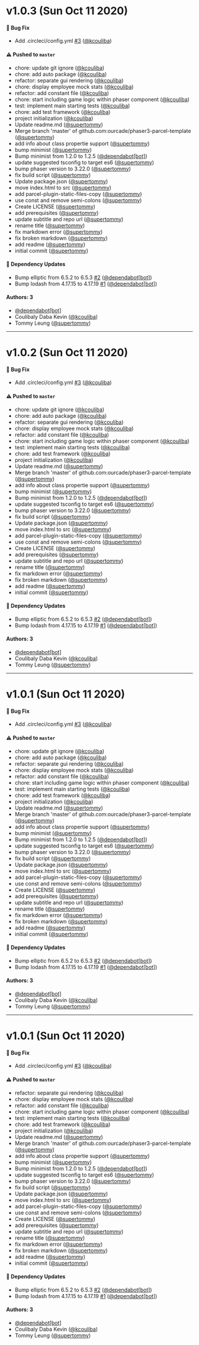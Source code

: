 # v1.0.3 (Sun Oct 11 2020)

#### 🐛 Bug Fix

- Add .circleci/config.yml [#3](https://github.com/kcouliba/ndab-jam/pull/3) ([@kcouliba](https://github.com/kcouliba))

#### ⚠️ Pushed to `master`

- chore: update git ignore ([@kcouliba](https://github.com/kcouliba))
- chore: add auto package ([@kcouliba](https://github.com/kcouliba))
- refactor: separate gui rendering ([@kcouliba](https://github.com/kcouliba))
- chore: display employee mock stats ([@kcouliba](https://github.com/kcouliba))
- refactor: add constant file ([@kcouliba](https://github.com/kcouliba))
- chore: start including game logic within phaser component ([@kcouliba](https://github.com/kcouliba))
- test: implement main starting tests ([@kcouliba](https://github.com/kcouliba))
- chore: add test framework ([@kcouliba](https://github.com/kcouliba))
- project initialization ([@kcouliba](https://github.com/kcouliba))
- Update readme.md ([@supertommy](https://github.com/supertommy))
- Merge branch 'master' of github.com:ourcade/phaser3-parcel-template ([@supertommy](https://github.com/supertommy))
- add info about class propertie support ([@supertommy](https://github.com/supertommy))
- bump minimist ([@supertommy](https://github.com/supertommy))
- Bump minimist from 1.2.0 to 1.2.5 ([@dependabot[bot]](https://github.com/dependabot[bot]))
- update suggested tsconfig to target es6 ([@supertommy](https://github.com/supertommy))
- bump phaser version to 3.22.0 ([@supertommy](https://github.com/supertommy))
- fix build script ([@supertommy](https://github.com/supertommy))
- Update package.json ([@supertommy](https://github.com/supertommy))
- move index.html to src ([@supertommy](https://github.com/supertommy))
- add parcel-plugin-static-files-copy ([@supertommy](https://github.com/supertommy))
- use const and remove semi-colons ([@supertommy](https://github.com/supertommy))
- Create LICENSE ([@supertommy](https://github.com/supertommy))
- add prerequisites ([@supertommy](https://github.com/supertommy))
- update subtitle and repo url ([@supertommy](https://github.com/supertommy))
- rename title ([@supertommy](https://github.com/supertommy))
- fix markdown error ([@supertommy](https://github.com/supertommy))
- fix broken markdown ([@supertommy](https://github.com/supertommy))
- add readme ([@supertommy](https://github.com/supertommy))
- initial commit ([@supertommy](https://github.com/supertommy))

#### 🔩 Dependency Updates

- Bump elliptic from 6.5.2 to 6.5.3 [#2](https://github.com/kcouliba/ndab-jam/pull/2) ([@dependabot[bot]](https://github.com/dependabot[bot]))
- Bump lodash from 4.17.15 to 4.17.19 [#1](https://github.com/kcouliba/ndab-jam/pull/1) ([@dependabot[bot]](https://github.com/dependabot[bot]))

#### Authors: 3

- [@dependabot[bot]](https://github.com/dependabot[bot])
- Coulibaly Daba Kevin ([@kcouliba](https://github.com/kcouliba))
- Tommy Leung ([@supertommy](https://github.com/supertommy))

---

# v1.0.2 (Sun Oct 11 2020)

#### 🐛 Bug Fix

- Add .circleci/config.yml [#3](https://github.com/kcouliba/ndab-jam/pull/3) ([@kcouliba](https://github.com/kcouliba))

#### ⚠️ Pushed to `master`

- chore: update git ignore ([@kcouliba](https://github.com/kcouliba))
- chore: add auto package ([@kcouliba](https://github.com/kcouliba))
- refactor: separate gui rendering ([@kcouliba](https://github.com/kcouliba))
- chore: display employee mock stats ([@kcouliba](https://github.com/kcouliba))
- refactor: add constant file ([@kcouliba](https://github.com/kcouliba))
- chore: start including game logic within phaser component ([@kcouliba](https://github.com/kcouliba))
- test: implement main starting tests ([@kcouliba](https://github.com/kcouliba))
- chore: add test framework ([@kcouliba](https://github.com/kcouliba))
- project initialization ([@kcouliba](https://github.com/kcouliba))
- Update readme.md ([@supertommy](https://github.com/supertommy))
- Merge branch 'master' of github.com:ourcade/phaser3-parcel-template ([@supertommy](https://github.com/supertommy))
- add info about class propertie support ([@supertommy](https://github.com/supertommy))
- bump minimist ([@supertommy](https://github.com/supertommy))
- Bump minimist from 1.2.0 to 1.2.5 ([@dependabot[bot]](https://github.com/dependabot[bot]))
- update suggested tsconfig to target es6 ([@supertommy](https://github.com/supertommy))
- bump phaser version to 3.22.0 ([@supertommy](https://github.com/supertommy))
- fix build script ([@supertommy](https://github.com/supertommy))
- Update package.json ([@supertommy](https://github.com/supertommy))
- move index.html to src ([@supertommy](https://github.com/supertommy))
- add parcel-plugin-static-files-copy ([@supertommy](https://github.com/supertommy))
- use const and remove semi-colons ([@supertommy](https://github.com/supertommy))
- Create LICENSE ([@supertommy](https://github.com/supertommy))
- add prerequisites ([@supertommy](https://github.com/supertommy))
- update subtitle and repo url ([@supertommy](https://github.com/supertommy))
- rename title ([@supertommy](https://github.com/supertommy))
- fix markdown error ([@supertommy](https://github.com/supertommy))
- fix broken markdown ([@supertommy](https://github.com/supertommy))
- add readme ([@supertommy](https://github.com/supertommy))
- initial commit ([@supertommy](https://github.com/supertommy))

#### 🔩 Dependency Updates

- Bump elliptic from 6.5.2 to 6.5.3 [#2](https://github.com/kcouliba/ndab-jam/pull/2) ([@dependabot[bot]](https://github.com/dependabot[bot]))
- Bump lodash from 4.17.15 to 4.17.19 [#1](https://github.com/kcouliba/ndab-jam/pull/1) ([@dependabot[bot]](https://github.com/dependabot[bot]))

#### Authors: 3

- [@dependabot[bot]](https://github.com/dependabot[bot])
- Coulibaly Daba Kevin ([@kcouliba](https://github.com/kcouliba))
- Tommy Leung ([@supertommy](https://github.com/supertommy))

---

# v1.0.1 (Sun Oct 11 2020)

#### 🐛 Bug Fix

- Add .circleci/config.yml [#3](https://github.com/kcouliba/ndab-jam/pull/3) ([@kcouliba](https://github.com/kcouliba))

#### ⚠️ Pushed to `master`

- chore: update git ignore ([@kcouliba](https://github.com/kcouliba))
- chore: add auto package ([@kcouliba](https://github.com/kcouliba))
- refactor: separate gui rendering ([@kcouliba](https://github.com/kcouliba))
- chore: display employee mock stats ([@kcouliba](https://github.com/kcouliba))
- refactor: add constant file ([@kcouliba](https://github.com/kcouliba))
- chore: start including game logic within phaser component ([@kcouliba](https://github.com/kcouliba))
- test: implement main starting tests ([@kcouliba](https://github.com/kcouliba))
- chore: add test framework ([@kcouliba](https://github.com/kcouliba))
- project initialization ([@kcouliba](https://github.com/kcouliba))
- Update readme.md ([@supertommy](https://github.com/supertommy))
- Merge branch 'master' of github.com:ourcade/phaser3-parcel-template ([@supertommy](https://github.com/supertommy))
- add info about class propertie support ([@supertommy](https://github.com/supertommy))
- bump minimist ([@supertommy](https://github.com/supertommy))
- Bump minimist from 1.2.0 to 1.2.5 ([@dependabot[bot]](https://github.com/dependabot[bot]))
- update suggested tsconfig to target es6 ([@supertommy](https://github.com/supertommy))
- bump phaser version to 3.22.0 ([@supertommy](https://github.com/supertommy))
- fix build script ([@supertommy](https://github.com/supertommy))
- Update package.json ([@supertommy](https://github.com/supertommy))
- move index.html to src ([@supertommy](https://github.com/supertommy))
- add parcel-plugin-static-files-copy ([@supertommy](https://github.com/supertommy))
- use const and remove semi-colons ([@supertommy](https://github.com/supertommy))
- Create LICENSE ([@supertommy](https://github.com/supertommy))
- add prerequisites ([@supertommy](https://github.com/supertommy))
- update subtitle and repo url ([@supertommy](https://github.com/supertommy))
- rename title ([@supertommy](https://github.com/supertommy))
- fix markdown error ([@supertommy](https://github.com/supertommy))
- fix broken markdown ([@supertommy](https://github.com/supertommy))
- add readme ([@supertommy](https://github.com/supertommy))
- initial commit ([@supertommy](https://github.com/supertommy))

#### 🔩 Dependency Updates

- Bump elliptic from 6.5.2 to 6.5.3 [#2](https://github.com/kcouliba/ndab-jam/pull/2) ([@dependabot[bot]](https://github.com/dependabot[bot]))
- Bump lodash from 4.17.15 to 4.17.19 [#1](https://github.com/kcouliba/ndab-jam/pull/1) ([@dependabot[bot]](https://github.com/dependabot[bot]))

#### Authors: 3

- [@dependabot[bot]](https://github.com/dependabot[bot])
- Coulibaly Daba Kevin ([@kcouliba](https://github.com/kcouliba))
- Tommy Leung ([@supertommy](https://github.com/supertommy))

---

# v1.0.1 (Sun Oct 11 2020)

#### 🐛 Bug Fix

- Add .circleci/config.yml [#3](https://github.com/kcouliba/ndab-jam/pull/3) ([@kcouliba](https://github.com/kcouliba))

#### ⚠️ Pushed to `master`

- refactor: separate gui rendering ([@kcouliba](https://github.com/kcouliba))
- chore: display employee mock stats ([@kcouliba](https://github.com/kcouliba))
- refactor: add constant file ([@kcouliba](https://github.com/kcouliba))
- chore: start including game logic within phaser component ([@kcouliba](https://github.com/kcouliba))
- test: implement main starting tests ([@kcouliba](https://github.com/kcouliba))
- chore: add test framework ([@kcouliba](https://github.com/kcouliba))
- project initialization ([@kcouliba](https://github.com/kcouliba))
- Update readme.md ([@supertommy](https://github.com/supertommy))
- Merge branch 'master' of github.com:ourcade/phaser3-parcel-template ([@supertommy](https://github.com/supertommy))
- add info about class propertie support ([@supertommy](https://github.com/supertommy))
- bump minimist ([@supertommy](https://github.com/supertommy))
- Bump minimist from 1.2.0 to 1.2.5 ([@dependabot[bot]](https://github.com/dependabot[bot]))
- update suggested tsconfig to target es6 ([@supertommy](https://github.com/supertommy))
- bump phaser version to 3.22.0 ([@supertommy](https://github.com/supertommy))
- fix build script ([@supertommy](https://github.com/supertommy))
- Update package.json ([@supertommy](https://github.com/supertommy))
- move index.html to src ([@supertommy](https://github.com/supertommy))
- add parcel-plugin-static-files-copy ([@supertommy](https://github.com/supertommy))
- use const and remove semi-colons ([@supertommy](https://github.com/supertommy))
- Create LICENSE ([@supertommy](https://github.com/supertommy))
- add prerequisites ([@supertommy](https://github.com/supertommy))
- update subtitle and repo url ([@supertommy](https://github.com/supertommy))
- rename title ([@supertommy](https://github.com/supertommy))
- fix markdown error ([@supertommy](https://github.com/supertommy))
- fix broken markdown ([@supertommy](https://github.com/supertommy))
- add readme ([@supertommy](https://github.com/supertommy))
- initial commit ([@supertommy](https://github.com/supertommy))

#### 🔩 Dependency Updates

- Bump elliptic from 6.5.2 to 6.5.3 [#2](https://github.com/kcouliba/ndab-jam/pull/2) ([@dependabot[bot]](https://github.com/dependabot[bot]))
- Bump lodash from 4.17.15 to 4.17.19 [#1](https://github.com/kcouliba/ndab-jam/pull/1) ([@dependabot[bot]](https://github.com/dependabot[bot]))

#### Authors: 3

- [@dependabot[bot]](https://github.com/dependabot[bot])
- Coulibaly Daba Kevin ([@kcouliba](https://github.com/kcouliba))
- Tommy Leung ([@supertommy](https://github.com/supertommy))
